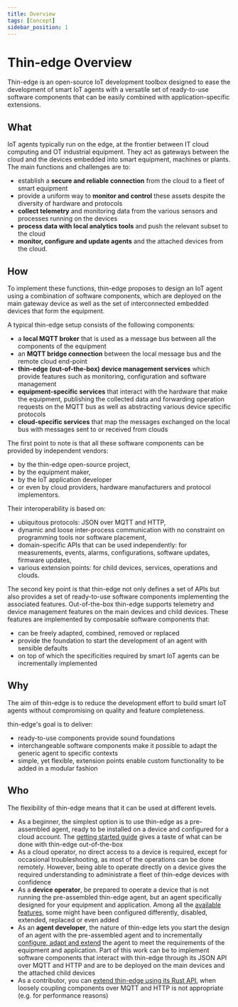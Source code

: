 ```yaml
---
title: Overview
tags: [Concept]
sidebar_position: 1
---
```


# Thin-edge Overview

Thin-edge is an open-source IoT development toolbox
designed to ease the development of smart IoT agents
with a versatile set of ready-to-use software components
that can be easily combined with application-specific extensions.

## What

IoT agents typically run on the edge, at the frontier between IT cloud computing and OT industrial equipment.
They act as gateways between the cloud and the devices embedded into smart equipment, machines or plants.
The main functions and challenges are to:
- establish a **secure and reliable connection** from the cloud to a fleet of smart equipment
- provide a uniform way to **monitor and control** these assets despite the diversity of hardware and protocols
- **collect telemetry** and monitoring data from the various sensors and processes running on the devices
- **process data with local analytics tools** and push the relevant subset to the cloud
- **monitor, configure and update agents** and the attached devices from the cloud.

## How

To implement these functions, thin-edge proposes to design an IoT agent using a combination of software components,
which are deployed on the main gateway device as well as the set of interconnected embedded devices that form the equipment.

A typical thin-edge setup consists of the following components:
- a **local MQTT broker** that is used as a message bus between all the components of the equipment
- an **MQTT bridge connection** between the local message bus and the remote cloud end-point
- **thin-edge (out-of-the-box) device management services** which provide features such as monitoring, configuration and software management
- **equipment-specific services** that interact with the hardware that make the equipment,
  publishing the collected data and forwarding operation requests on the MQTT bus as well as abstracting various device specific protocols
- **cloud-specific services** that map the messages exchanged on the local bus with messages sent to or received from clouds

The first point to note is that all these software components can be provided by independent vendors:
- by the thin-edge open-source project,
- by the equipment maker,
- by the IoT application developer
- or even by cloud providers, hardware manufacturers and protocol implementors.

Their interoperability is based on:
- ubiquitous protocols: JSON over MQTT and HTTP,
- dynamic and loose inter-process communication with no constraint on programming tools nor software placement,
- domain-specific APIs that can be used independently:
  for measurements, events, alarms, configurations, software updates, firmware updates,   
- various extension points: for child devices, services, operations and clouds.

The second key point is that thin-edge not only defines a set of APIs
but also provides a set of ready-to-use software components implementing the associated features.
Out-of-the-box thin-edge supports telemetry and device management features on the main devices and child devices.
These features are implemented by composable software components that:
- can be freely adapted, combined, removed or replaced
- provide the foundation to start the development of an agent with sensible defaults
- on top of which the specificities required by smart IoT agents can be incrementally implemented

## Why

The aim of thin-edge is to reduce the development effort to build smart IoT agents
without compromising on quality and feature completeness.

thin-edge's goal is to deliver:
- ready-to-use components provide sound foundations
- interchangeable software components make it possible to adapt the generic agent to specific contexts
- simple, yet flexible, extension points enable custom functionality to be added in a modular fashion

## Who

The flexibility of thin-edge means that it can be used at different levels.
- As a beginner, the simplest option is to use thin-edge as a pre-assembled agent,
  ready to be installed on a device and configured for a cloud account.
  The [getting started guide](../start/index.md) gives a taste of what can be done with thin-edge out-of-the-box
- As a cloud operator, no direct access to a device is required, except for occasional troubleshooting,
  as most of the operations can be done remotely.
  However, being able to operate directly on a device gives the required understanding
  to administrate a fleet of thin-edge devices with confidence
- As a __device operator__, be prepared to operate a device that is not running the pre-assembled thin-edge agent,
  but an agent specifically designed for your equipment and application.
  Among all the [available features](../operate/index.md),
  some might have been configured differently, disabled, extended, replaced or even added
- As an __agent developer__, the nature of thin-edge lets you
  start the design of an agent with the pre-assembled agent
  and to incrementally [configure, adapt and extend](../extend/index.md) the agent
  to meet the requirements of the equipment and application.
  Part of this work can be to implement software components
  that interact with thin-edge through its JSON API over MQTT and HTTP
  and are to be deployed on the main devices and the attached child devices
- As a contributor, you can [extend thin-edge using its Rust API](../contribute/index.md),
  when loosely coupling components over MQTT and HTTP is not appropriate (e.g. for performance reasons)
